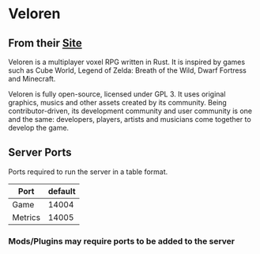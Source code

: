 # Veloren

## From their [Site](https://veloren.net/)

Veloren is a multiplayer voxel RPG written in Rust. It is inspired by games such as Cube World, Legend of Zelda: Breath of the Wild, Dwarf Fortress and Minecraft.

Veloren is fully open-source, licensed under GPL 3. It uses original graphics, musics and other assets created by its community. Being contributor-driven, its development community and user community is one and the same: developers, players, artists and musicians come together to develop the game.

## Server Ports

Ports required to run the server in a table format.

| Port    | default |
|---------|---------|
| Game    | 14004   |
| Metrics | 14005   |

### Mods/Plugins may require ports to be added to the server

